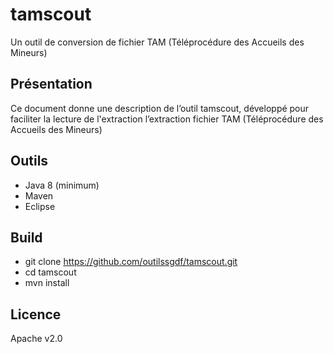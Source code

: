 # tamscout

Un outil de conversion de fichier TAM (Téléprocédure des Accueils des Mineurs)

## Présentation
Ce document donne une description de l’outil tamscout, développé pour faciliter la lecture de l'extraction l’extraction fichier TAM (Téléprocédure des Accueils des Mineurs)

## Outils
- Java 8 (minimum)
- Maven
- Eclipse

## Build
- git clone https://github.com/outilssgdf/tamscout.git
- cd tamscout
- mvn install

## Licence
Apache v2.0
